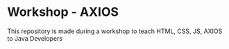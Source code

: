 # Workshop - AXIOS
This repository is made during a workshop to teach HTML, CSS, JS, AXIOS to Java Developers
